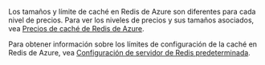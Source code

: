 Los tamaños y límite de caché en Redis de Azure son diferentes para cada nivel de precios. Para ver los niveles de precios y sus tamaños asociados, vea [Precios de caché de Redis de Azure](http://azure.microsoft.com/pricing/details/cache/).

Para obtener información sobre los límites de configuración de la caché en Redis de Azure, vea [Configuración de servidor de Redis predeterminada](redis-cache/cache-configure.md#default-redis-server-configuration).

<!---HONumber=July15_HO3-->